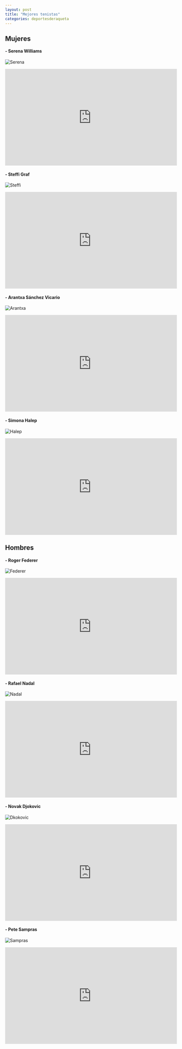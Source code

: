 ```yaml
---
layout: post
title: "Mejores tenistas"
categories: deportesderaqueta
---
```


## Mujeres 

#### - Serena Williams

![Serena](../images_text/tenis_serenawilliams.jpg)

<iframe width="560" height="315" src="https://www.youtube.com/embed/XhZZ5ddh3i4" frameborder="0" allow="accelerometer; autoplay; clipboard-write; encrypted-media; gyroscope; picture-in-picture" allowfullscreen></iframe>

#### - Steffi Graf

![Steffi]()

<iframe width="560" height="315" src="https://www.youtube.com/embed/vTdAW0XazRo" frameborder="0" allow="accelerometer; autoplay; clipboard-write; encrypted-media; gyroscope; picture-in-picture" allowfullscreen></iframe>

#### - Arantxa Sánchez Vicario

![Arantxa]()

<iframe width="560" height="315" src="https://www.youtube.com/embed/QeIvRm-GMAM" frameborder="0" allow="accelerometer; autoplay; clipboard-write; encrypted-media; gyroscope; picture-in-picture" allowfullscreen></iframe>

#### - Simona Halep

![Halep]()

<iframe width="560" height="315" src="https://www.youtube.com/embed/JXjFkMvyv7M" frameborder="0" allow="accelerometer; autoplay; clipboard-write; encrypted-media; gyroscope; picture-in-picture" allowfullscreen></iframe>

## Hombres 

#### - Roger Federer

![Federer]()

<iframe width="560" height="315" src="https://www.youtube.com/embed/ysyc-T1gMQI" frameborder="0" allow="accelerometer; autoplay; clipboard-write; encrypted-media; gyroscope; picture-in-picture" allowfullscreen></iframe>

#### - Rafael Nadal

![Nadal]()

<iframe width="560" height="315" src="https://www.youtube.com/embed/9X6ulqsNRhI" frameborder="0" allow="accelerometer; autoplay; clipboard-write; encrypted-media; gyroscope; picture-in-picture" allowfullscreen></iframe>

#### - Novak Djokovic

![Dkokovic]()

<iframe width="560" height="315" src="https://www.youtube.com/embed/IuOv8Y4lqjg" frameborder="0" allow="accelerometer; autoplay; clipboard-write; encrypted-media; gyroscope; picture-in-picture" allowfullscreen></iframe>


#### - Pete Sampras

![Sampras]()

<iframe width="560" height="315" src="https://www.youtube.com/embed/Q30-2qAV5RM" frameborder="0" allow="accelerometer; autoplay; clipboard-write; encrypted-media; gyroscope; picture-in-picture" allowfullscreen></iframe>
